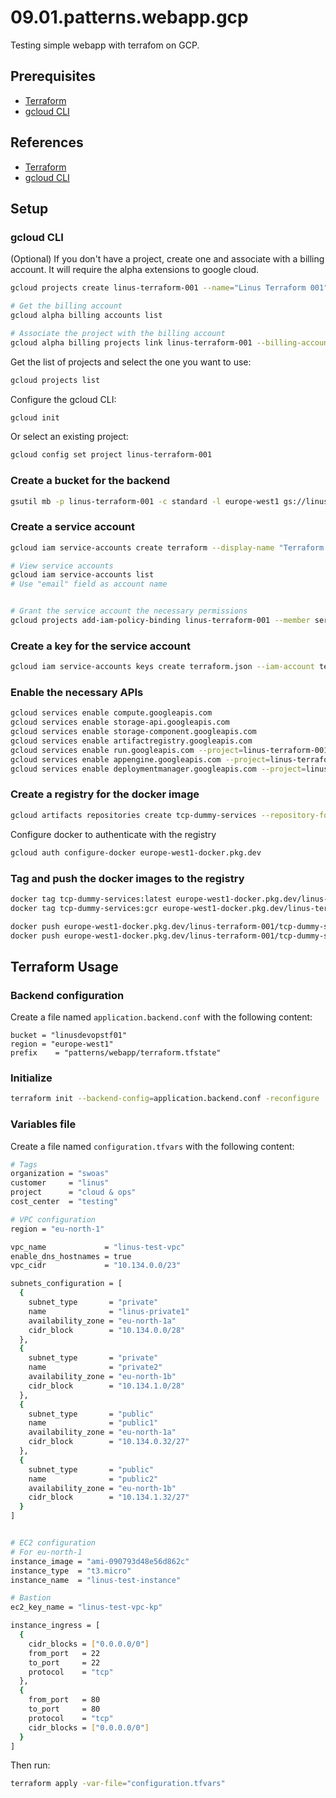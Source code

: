 # 09.01.patterns.webapp.gcp

Testing simple webapp with terrafom on GCP.

## Prerequisites

- [Terraform](https://www.terraform.io/downloads.html)
- [gcloud CLI](https://cloud.google.com/sdk/docs/install?hl=es-419)

## References

- [Terraform](https://www.terraform.io/)
- [gcloud CLI](https://cloud.google.com/sdk/docs/install?hl=es-419)

## Setup

### gcloud CLI

(Optional) If you don't have a project, create one and associate with a billing account. It will require the alpha extensions to google cloud.

```bash
gcloud projects create linus-terraform-001 --name="Linus Terraform 001"

# Get the billing account
gcloud alpha billing accounts list

# Associate the project with the billing account
gcloud alpha billing projects link linus-terraform-001 --billing-account=0X0X0X-0X0X0X-0X0X0X

```

Get the list of projects and select the one you want to use:

```bash
gcloud projects list
```

Configure the gcloud CLI:

```bash
gcloud init
```

Or select an existing project:

```bash
gcloud config set project linus-terraform-001
```

### Create a bucket for the backend

```bash
gsutil mb -p linus-terraform-001 -c standard -l europe-west1 gs://linusdevopstf01
```

### Create a service account

```bash
gcloud iam service-accounts create terraform --display-name "Terraform admin account"

# View service accounts
gcloud iam service-accounts list
# Use "email" field as account name


# Grant the service account the necessary permissions
gcloud projects add-iam-policy-binding linus-terraform-001 --member serviceAccount:terraform@linus-terraform-001.iam.gserviceaccount.com --role roles/owner

```

### Create a key for the service account

```bash
gcloud iam service-accounts keys create terraform.json --iam-account terraform@linus-terraform-001.iam.gserviceaccount.com
```

### Enable the necessary APIs

```bash
gcloud services enable compute.googleapis.com
gcloud services enable storage-api.googleapis.com
gcloud services enable storage-component.googleapis.com
gcloud services enable artifactregistry.googleapis.com
gcloud services enable run.googleapis.com --project=linus-terraform-001
gcloud services enable appengine.googleapis.com --project=linus-terraform-001
gcloud services enable deploymentmanager.googleapis.com --project=linus-terraform-001

```

### Create a registry for the docker image

```bash
gcloud artifacts repositories create tcp-dummy-services --repository-format=docker --location=europe-west1
```

Configure docker to authenticate with the registry

```bash
gcloud auth configure-docker europe-west1-docker.pkg.dev
```

### Tag and push the docker images to the registry

```bash
docker tag tcp-dummy-services:latest europe-west1-docker.pkg.dev/linus-terraform-001/tcp-dummy-services/tcp-dummy-services:latest
docker tag tcp-dummy-services:gcr europe-west1-docker.pkg.dev/linus-terraform-001/tcp-dummy-services/tcp-dummy-services:gcr

docker push europe-west1-docker.pkg.dev/linus-terraform-001/tcp-dummy-services/tcp-dummy-services:latest
docker push europe-west1-docker.pkg.dev/linus-terraform-001/tcp-dummy-services/tcp-dummy-services:gcr
```

## Terraform Usage

### Backend configuration

Create a file named `application.backend.conf` with the following content:

```hcl
bucket = "linusdevopstf01"
region = "europe-west1"
prefix    = "patterns/webapp/terraform.tfstate"
```

### Initialize

```bash
terraform init --backend-config=application.backend.conf -reconfigure
```

### Variables file

Create a file named `configuration.tfvars` with the following content:

```bash
# Tags
organization = "swoas"
customer     = "linus"
project      = "cloud & ops"
cost_center  = "testing"

# VPC configuration
region = "eu-north-1"

vpc_name             = "linus-test-vpc"
enable_dns_hostnames = true
vpc_cidr             = "10.134.0.0/23"

subnets_configuration = [
  {
    subnet_type       = "private"
    name              = "linus-private1"
    availability_zone = "eu-north-1a"
    cidr_block        = "10.134.0.0/28"
  },
  {
    subnet_type       = "private"
    name              = "private2"
    availability_zone = "eu-north-1b"
    cidr_block        = "10.134.1.0/28"
  },
  {
    subnet_type       = "public"
    name              = "public1"
    availability_zone = "eu-north-1a"
    cidr_block        = "10.134.0.32/27"
  },
  {
    subnet_type       = "public"
    name              = "public2"
    availability_zone = "eu-north-1b"
    cidr_block        = "10.134.1.32/27"
  }
]


# EC2 configuration
# For eu-north-1
instance_image = "ami-090793d48e56d862c"
instance_type  = "t3.micro"
instance_name  = "linus-test-instance"

# Bastion
ec2_key_name = "linus-test-vpc-kp"

instance_ingress = [
  {
    cidr_blocks = ["0.0.0.0/0"]
    from_port   = 22
    to_port     = 22
    protocol    = "tcp"
  },
  {
    from_port   = 80
    to_port     = 80
    protocol    = "tcp"
    cidr_blocks = ["0.0.0.0/0"]
  }
]

```

Then run:

```bash
terraform apply -var-file="configuration.tfvars"
```
